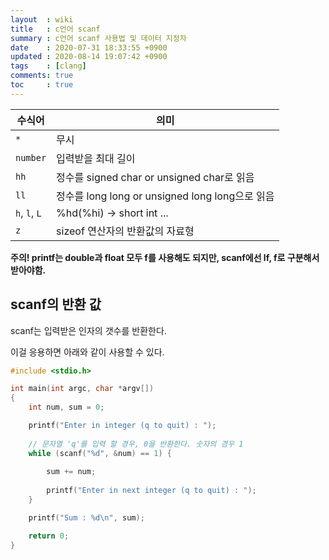 ```yaml
---
layout  : wiki
title   : c언어 scanf
summary : c언어 scanf 사용법 및 데이터 지정자
date    : 2020-07-31 18:33:55 +0900
updated : 2020-08-14 19:07:42 +0900
tags    : [clang]
comments: true
toc     : true
---
```



| 수식어        | 의미                                            |
|---------------|-------------------------------------------------|
| `*`           | 무시                                            |
| `number`      | 입력받을 최대 길이                              |
| `hh`          | 정수를 signed char or unsigned char로 읽음      |
| `ll`          | 정수를 long long or unsigned long long으로 읽음 |
| `h`, `l`, `L` | %hd(%hi) -> short int ...                       |
| `z`           | sizeof 연산자의 반환값의 자료형                 |

**주의! printf는 double과 float 모두 f를 사용해도 되지만, scanf에선 lf, f로 구분해서 받아야함.**

## scanf의 반환 값

scanf는 입력받은 인자의 갯수를 반환한다.

이걸 응용하면 아래와 같이 사용할 수 있다.

```c
#include <stdio.h>

int main(int argc, char *argv[])
{
    int num, sum = 0;

    printf("Enter in integer (q to quit) : ");
    
    // 문자열 'q'를 입력 할 경우, 0을 반환한다. 숫자의 경우 1
    while (scanf("%d", &num) == 1) {
    
        sum += num;
        
        printf("Enter in next integer (q to quit) : ");
    }

    printf("Sum : %d\n", sum);

    return 0;
}
```
